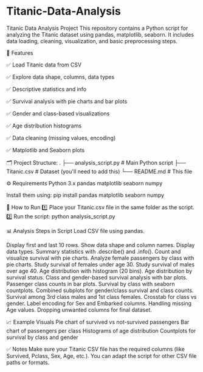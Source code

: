 # Titanic-Data-Analysis
Titanic Data Analysis Project
This repository contains a Python script for analyzing the Titanic dataset using pandas, matplotlib, seaborn. It includes data loading, cleaning, visualization, and basic preprocessing steps.

📌 Features

✅ Load Titanic data from CSV

✅ Explore data shape, columns, data types

✅ Descriptive statistics and info

✅ Survival analysis with pie charts and bar plots

✅ Gender and class-based visualizations

✅ Age distribution histograms

✅ Data cleaning (missing values, encoding)

✅ Matplotlib and Seaborn plots

🗂️ Project Structure:
.
├── analysis_script.py      # Main Python script
├── Titanic.csv             # Dataset (you'll need to add this)
└── README.md               # This file

⚙️ Requirements
Python 3.x
pandas
matplotlib
seaborn
numpy

Install them using:
pip install pandas matplotlib seaborn numpy

🚀 How to Run
1️⃣ Place your Titanic.csv file in the same folder as the script.
2️⃣ Run the script:
python analysis_script.py

📊 Analysis Steps in Script
Load CSV file using pandas.

Display first and last 10 rows.
Show data shape and column names.
Display data types.
Summary statistics with .describe() and .info().
Count and visualize survival with pie charts.
Analyze female passengers by class with pie charts.
Study survival of females under age 30.
Study survival of males over age 40.
Age distribution with histogram (20 bins).
Age distribution by survival status.
Class and gender-based survival analysis with bar plots.
Passenger class counts in bar plots.
Survival by class with seaborn countplots.
Combined subplots for gender/class survival and class counts.
Survival among 3rd class males and 1st class females.
Crosstab for class vs gender.
Label encoding for Sex and Embarked columns.
Handling missing Age values.
Dropping unwanted columns for final dataset.

📈 Example Visuals
Pie chart of survived vs not-survived passengers
Bar chart of passengers per class
Histograms of age distribution
Countplots for survival by class and gender

✅ Notes
Make sure your Titanic CSV file has the required columns (like Survived, Pclass, Sex, Age, etc.).
You can adapt the script for other CSV file paths or formats.
